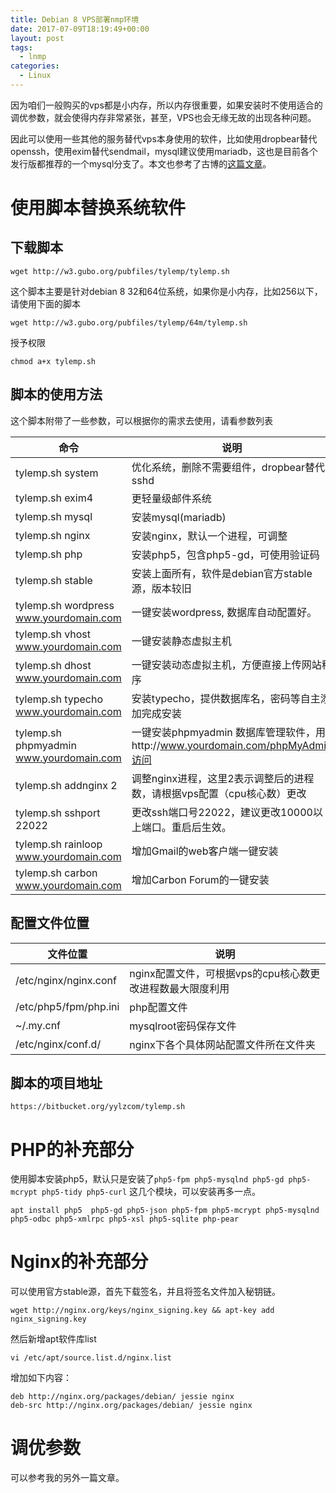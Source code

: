 ```yaml
---
title: Debian 8 VPS部署nmp环境
date: 2017-07-09T18:19:49+00:00
layout: post
tags:
  - lnmp
categories:
  - Linux
---
```


因为咱们一般购买的vps都是小内存，所以内存很重要，如果安装时不使用适合的调优参数，就会使得内存非常紧张，甚至，VPS也会无缘无故的出现各种问题。

因此可以使用一些其他的服务替代vps本身使用的软件，比如使用dropbear替代openssh，使用exim替代sendmail，mysql建议使用mariadb，这也是目前各个发行版都推荐的一个mysql分支了。本文也参考了古博的[这篇文章](https://www.gubo.org/debian-lemp-script/)。

<!--more-->

# 使用脚本替换系统软件

## 下载脚本

```
wget http://w3.gubo.org/pubfiles/tylemp/tylemp.sh
```

这个脚本主要是针对debian 8 32和64位系统，如果你是小内存，比如256以下，请使用下面的脚本

```
wget http://w3.gubo.org/pubfiles/tylemp/64m/tylemp.sh
```

授予权限

```
chmod a+x tylemp.sh
```

## 脚本的使用方法

这个脚本附带了一些参数，可以根据你的需求去使用，请看参数列表

| 命令                                    |   说明                                                         |
| --------------------------------------- | -------------------------------------------------------------- |
| tylemp.sh system                        | 优化系统，删除不需要组件，dropbear替代sshd                     |
| tylemp.sh exim4                         | 更轻量级邮件系统                                               |
| tylemp.sh mysql                         | 安装mysql(mariadb)                                             |
| tylemp.sh nginx                         | 安装nginx，默认一个进程，可调整                                |
| tylemp.sh php                           | 安装php5，包含php5-gd，可使用验证码                            |
| tylemp.sh stable                        | 安装上面所有，软件是debian官方stable源，版本较旧               |
| tylemp.sh wordpress www.yourdomain.com  | 一键安装wordpress, 数据库自动配置好。                          |
| tylemp.sh vhost www.yourdomain.com      | 一键安装静态虚拟主机                                           |
| tylemp.sh dhost www.yourdomain.com      | 一键安装动态虚拟主机，方便直接上传网站程序                     |
| tylemp.sh typecho www.yourdomain.com    | 安装typecho，提供数据库名，密码等自主添加完成安装              |
| tylemp.sh phpmyadmin www.yourdomain.com | 一键安装phpmyadmin 数据库管理软件，用http://www.yourdomain.com/phpMyAdmin访问 |
| tylemp.sh addnginx 2                    | 调整nginx进程，这里2表示调整后的进程数，请根据vps配置（cpu核心数）更改                      |
| tylemp.sh sshport 22022                 | 更改ssh端口号22022，建议更改10000以上端口。重启后生效。        |
| tylemp.sh rainloop www.yourdomain.com   | 增加Gmail的web客户端一键安装                                   |
| tylemp.sh carbon www.yourdomain.com     | 增加Carbon Forum的一键安装                                     |

## 配置文件位置

| 文件位置                  | 说明                                 |
| --------------------- | ---------------------------------- |
| /etc/nginx/nginx.conf | nginx配置文件，可根据vps的cpu核心数更改进程数最大限度利用 |
| /etc/php5/fpm/php.ini | php配置文件                            |
| ~/.my.cnf             | mysqlroot密码保存文件                    |
| /etc/nginx/conf.d/    | nginx下各个具体网站配置文件所在文件夹              |

## 脚本的项目地址

```
https://bitbucket.org/yylzcom/tylemp.sh
```

# PHP的补充部分

使用脚本安装php5，默认只是安装了`php5-fpm php5-mysqlnd php5-gd php5-mcrypt php5-tidy php5-curl` 这几个模块，可以安装再多一点。
```
apt install php5  php5-gd php5-json php5-fpm php5-mcrypt php5-mysqlnd php5-odbc php5-xmlrpc php5-xsl php5-sqlite php-pear
```

# Nginx的补充部分

可以使用官方stable源，首先下载签名，并且将签名文件加入秘钥链。
```
wget http://nginx.org/keys/nginx_signing.key && apt-key add nginx_signing.key
```

然后新增apt软件库list
```
vi /etc/apt/source.list.d/nginx.list
```

增加如下内容：
```
deb http://nginx.org/packages/debian/ jessie nginx
deb-src http://nginx.org/packages/debian/ jessie nginx
```

# 调优参数

可以参考我的另外一篇文章。
